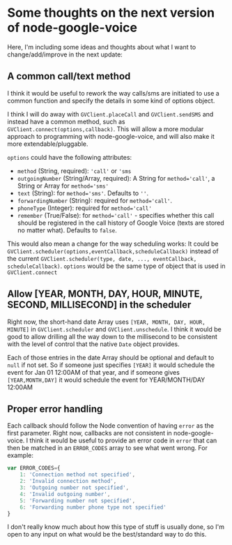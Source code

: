# Some thoughts on the next version of node-google-voice
Here, I'm including some ideas and thoughts about what I want to change/add/improve in the next update:

## A common call/text method
I think it would be useful to rework the way calls/sms are initiated to use a common function and specify the details in some kind of options object.

I think I will do away with `GVClient.placeCall` and `GVClient.sendSMS` and instead have a common method, such as `GVClient.connect(options,callback)`. This will allow a more modular approach to programming with node-google-voice, and will also make it more extendable/pluggable.

`options` could have the following attributes:

* `method` (String, required): `'call'` or `'sms`
* `outgoingNumber` (String/Array, required): A String for `method='call'`, a String or Array for `method='sms'` 
* `text` (String): for `method='sms'`. Defaults to `''`.
* `forwardingNumber` (String): required for `method='call'`. 
* `phoneType` (Integer): required for `method='call'`
* `remember` (True/False): for `method='call'` - specifies whether this call should be registered in the call history of Google Voice (texts are stored no matter what). Defaults to `false`.

This would also mean a change for the way scheduling works: It could be `GVClient.scheduler(options,eventCallback,scheduleCallback)` instead of the current `GVClient.scheduler(type, date, ..., eventCallback, scheduleCallback)`.  `options` would be the same type of object that is used in `GVClient.connect`

## Allow [YEAR, MONTH, DAY, HOUR, MINUTE, SECOND, MILLISECOND] in the scheduler
Right now, the short-hand date Array uses `[YEAR, MONTH, DAY, HOUR, MINUTE]` in `GVClient.scheduler` and `GVClient.unschedule`. I think it would be good to allow drilling all the way down to the millisecond to be consistent with the level of control that the native `Date` object provides. 

Each of those entries in the date Array should be optional and default to `null` if not set. So if someone just specifies `[YEAR]` it would schedule the event for Jan 01 12:00AM of that year, and if someone gives `[YEAR,MONTH,DAY]` it would schedule the event for YEAR/MONTH/DAY 12:00AM

## Proper error handling
Each callback should follow the Node convention of having `error` as the first parameter. Right now, callbacks are not consistent in node-google-voice. I think it would be useful to provide an error code in `error` that can then be matched in an `ERROR_CODES` array to see what went wrong. For example:

```javascript
var ERROR_CODES={
	1: 'Connection method not specified',
	2: 'Invalid connection method',
	3: 'Outgoing number not specified',
	4: 'Invalid outgoing number',
	5: 'Forwarding number not specified',
	6: 'Forwarding number phone type not specified'
}
```

I don't really know much about how this type of stuff is usually done, so I'm open to any input on what would be the best/standard way to do this.